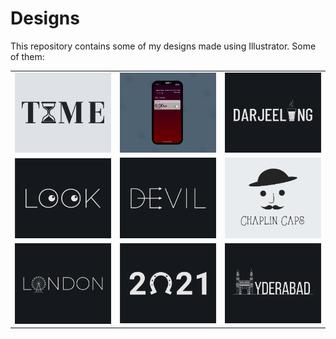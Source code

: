 # Designs
This repository contains some of my designs made using Illustrator.
Some of them:
<table>
    <tr>
      <td><img src="2020-11/png/16.11.2020.png"></td>
      <td><img src="2020-11/png/19.11.2020 - 2.png"></td>
      <td><img src="2020-12/png/31.12.2020.png"></td>
    </tr>
    <tr>
      <td><img src="2021-01/png/16.01.2021.png"></td>
      <td><img src="2020-12/png/10.12.2020.png"></td>
      <td><img src="2020-11/png/18.11.2020.png"></td>
    </tr>
    <tr>
      <td><img src="2020-12/png/16.12.2020.png"></td>
      <td><img src="2021-01/png/01.01.2021.png"></td>
      <td><img src="2020-12/png/20.12.2020.png"></td>
    </tr>
</table>
